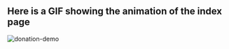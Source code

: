 <h2>Here is a GIF showing the animation of the index page </h2>

![donation-demo](https://github.com/user-attachments/assets/ac72b1e7-c442-44bc-a017-255e681c4f88)
